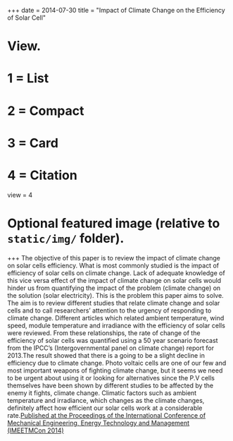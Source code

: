+++
date = 2014-07-30
title = "Impact of Climate Change on the Efficiency of Solar Cell"

# View.
#   1 = List
#   2 = Compact
#   3 = Card
#   4 = Citation
view = 4

# Optional featured image (relative to `static/img/` folder).
+++
The objective of this paper is to review the impact of climate change on solar cells efficiency. What is
most commonly studied is the impact of efficiency of solar cells on climate change. Lack of adequate
knowledge of this vice versa effect of the impact of climate change on solar cells would hinder us from
quantifying the impact of the problem (climate change) on the solution (solar electricity). This is the
problem this paper aims to solve. The aim is to review different studies that relate climate change and
solar cells and to call researchers’ attention to the urgency of responding to climate change. Different
articles which related ambient temperature, wind speed, module temperature and irradiance with the
efficiency of solar cells were reviewed. From these relationships, the rate of change of the efficiency of
solar cells was quantified using a 50 year scenario forecast from the IPCC’s (Intergovernmental panel
on climate change) report for 2013.The result showed that there is a going to be a slight decline in
efficiency due to climate change. Photo voltaic cells are one of our few and most important weapons of
fighting climate change, but it seems we need to be urgent about using it or looking for alternatives
since the P.V cells themselves have been shown by different studies to be affected by the enemy it
fights, climate change. Climatic factors such as ambient temperature and irradiance, which changes as
the climate changes, definitely affect how efficient our solar cells work at a considerable rate.[Published at the Proceedings of the International Conference of Mechanical Engineering, Energy Technology and Management (IMEETMCon 2014)](https://www.academia.edu/23773868/IMPACT_OF_CLIMATE_CHANGE_ON_THE_EFFICIENCY_OF_SOLAR_CELL)